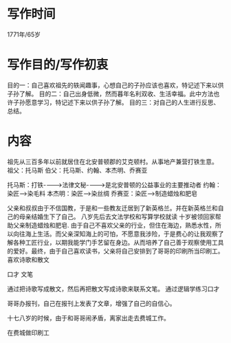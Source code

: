 # 写作时间
1771年/65岁

# 写作目的/写作初衷
目的一：自己喜欢祖先的轶闻趣事，心想自己的子孙应该也喜欢，特记述下来以供子孙了解。
目的二：自己出身低微，然而暮年名利双收、生活幸福。此中方法也许子孙愿意学习，特记述下来以供子孙了解。
目的三：对自己的人生进行反思、总结。

# 内容
祖先从三百多年以前就居住在北安普顿郡的艾克顿村。从事地产兼营打铁生意。
祖父：托马斯
伯父：托马斯、约翰、本杰明、乔赛亚

  托马斯：打铁---->法律文秘---->是北安普顿的公益事业的主要推动者
  约翰：染匠-->染毛料
  本杰明：染匠-->染丝绸
  乔赛亚：染匠-->制造蜡烛和肥皂

父亲和叔叔由于不信国教，于是和一些教友迁居到了新英格兰。并在新英格兰和自己的母亲结婚生下了自己。
八岁先后去文法学校和写算学校就读
十岁被领回家帮助父亲制造蜡烛和肥皂.
由于自己不喜欢父亲的行业，但住在海边，熟悉水性，所以向往海上生活。而父亲深知海上的可怕，不愿意我涉险，于是费心的让我观察了解各种工匠行业，以期我能学门手艺留在身边。从而培养了自己善于观察使用工具的爱好。最终，由于自己喜欢读书，父亲将自己安排到了哥哥的印刷所当印刷工。
喜欢诗歌和散文

口才
文笔

通过把诗歌写成散文，然后再把散文写成诗歌来联系文笔。
通过逻辑学练习口才

哥哥办报刊，自己在报刊上发表了文章，增强了自己的自信心。

十七八岁的时候，由于和哥哥闹矛盾，离家出走去费城工作。
 

在费城做印刷工


